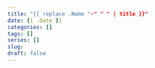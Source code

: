 ```yaml
---
title: "{{ replace .Name "-" " " | title }}"
date: {{ .Date }}
categories: []
tags: []
series: []
slug: 
draft: false
---
```


